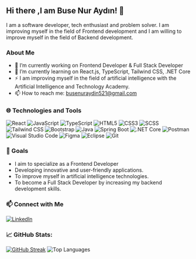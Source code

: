 ## Hi there ,I am Buse Nur Aydın! 👋

I am a software developer, tech enthusiast and problem solver. I am improving myself in the field of Frontend development and I am willing to improve myself in the field of Backend development.



### About Me
- 🔭 I’m currently working on Frontend Developer & Full Stack Developer
- 🌱 I’m currently learning on React.js, TypeScript, Tailwind CSS, .NET Core
- ⚡ I am improving myself in the field of artificial intelligence with the Artificial Intelligence and Technology Academy.
- 📫 How to reach me: busenuraydin521@gmail.com



### 🌐 Technologies and Tools
![React](https://img.shields.io/badge/React-%2320232a.svg?style=flat&logo=react&logoColor=%2361DAFB)
![JavaScript](https://img.shields.io/badge/JavaScript-%23323330.svg?style=flat&logo=javascript&logoColor=%23F7DF1E)
![TypeScript](https://img.shields.io/badge/TypeScript-%23323330.svg?style=flat&logo=typescript&logoColor=%23F7DF1E)
![HTML5](https://img.shields.io/badge/HTML5-%23E34F26.svg?style=flat&logo=html5&logoColor=white)
![CSS3](https://img.shields.io/badge/CSS3-%231572B6.svg?style=flat&logo=css3&logoColor=white)
![SCSS](https://img.shields.io/badge/Scss-%23CC6699.svg?style=flat&logo=scss&logoColor=white)
![Tailwind CSS](https://img.shields.io/badge/Tailwindcss-%23CC6699.svg?style=flat&logo=tailwindcss&logoColor=white)
![Bootstrap](https://img.shields.io/badge/Bootstrap-%23563D7C.svg?style=flat&logo=bootstrap&logoColor=white)
![Java](https://img.shields.io/badge/Java-%23ED8B00.svg?style=flat&logo=java&logoColor=white)
![Spring Boot](https://img.shields.io/badge/Spring%20Boot-%236DB33F.svg?style=flat&logo=spring&logoColor=white)
![.NET Core](https://img.shields.io/badge/.NET%20Core-512BD4?style=flat&logo=dot-net&logoColor=white)
![Postman](https://img.shields.io/badge/Postman-%23FF6C37.svg?style=flat&logo=postman&logoColor=white)
![Visual Studio Code](https://img.shields.io/badge/VS%20Code-%23007ACC.svg?style=flat&logo=visual-studio-code&logoColor=white)
![Figma](https://img.shields.io/badge/Figma-F24E1E.svg?style=flat&logo=figma&logoColor=white)
![Eclipse](https://img.shields.io/badge/Eclipse-2C2255?style=flat&logo=eclipse&logoColor=white)
![Git](https://img.shields.io/badge/Git-%23F05033.svg?style=flat&logo=git&logoColor=white)



### 🎯 Goals
  - I aim to specialize as a Frontend Developer
  - Developing innovative and user-friendly applications. 
  - To improve myself in artificial intelligence technologies.  
  - To become a Full Stack Developer by increasing my backend development skills.



### 📫 Connect with Me
[![LinkedIn](https://img.shields.io/badge/LinkedIn-blue?style=flat&logo=linkedin&labelColor=blue)](https://www.linkedin.com/in/buse-nur-ayd%C4%B1n-a18967227/)



### 📈 GitHub Stats:
[![GitHub Streak](https://streak-stats.demolab.com?user=BuseNurAydn&theme=radical&hide_border=true)](https://git.io/streak-stats)
![Top Languages](https://github-readme-stats.vercel.app/api/top-langs/?username=BuseNurAydn&layout=compact&theme=radical)

